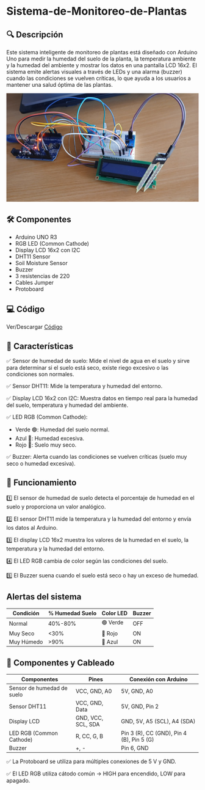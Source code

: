 # Sistema-de-Monitoreo-de-Plantas

## 🔍 Descripción
Este sistema inteligente de monitoreo de plantas está diseñado con Arduino Uno para medir la humedad del suelo de la planta, la temperatura ambiente y la humedad del ambiente y mostrar los datos en una pantalla LCD 16x2. El sistema emite alertas visuales a través de LEDs y una alarma (buzzer) cuando las condiciones se vuelven críticas, lo que ayuda a los usuarios a mantener una salud óptima de las plantas.

![alt text](./Imagenes/Montaje.jpeg)

## 🛠️ Componentes
- Arduino UNO R3
- RGB LED (Common Cathode)
- Display LCD 16x2 con I2C
- DHT11 Sensor
- Soil Moisture Sensor
- Buzzer
- 3 resistencias de 220
- Cables Jumper
- Protoboard

## 💻 Código
Ver/Descargar [Código](./Main/Main.ino)

## 📌 Características
✅ Sensor de humedad de suelo: Mide el nivel de agua en el suelo y sirve para determinar si el suelo está seco, existe riego excesivo o las condiciones son normales. 

✅ Sensor DHT11: Mide la temperatura y humedad del entorno.

✅ Display LCD 16x2 con I2C: Muestra datos en tiempo real para la humedad del suelo, temperatura y humedad del ambiente. 

✅ LED RGB (Common Cathode): 
- Verde 🟢: Humedad del suelo normal. 
- Azul 🔵: Humedad excesiva. 
- Rojo 🔴: Suelo muy seco. 

✅ Buzzer: Alerta cuando las condiciones se vuelven críticas (suelo muy seco o humedad excesiva). 

## 📌 Funcionamiento
1️⃣ El sensor de humedad de suelo detecta el porcentaje de humedad en el suelo y proporciona un valor analógico.

2️⃣ El sensor DHT11 mide la temperatura y la humedad del entorno y envía los datos al Arduino. 

3️⃣ El display LCD 16x2 muestra los valores de la humedad en el suelo, la temperatura y la humedad del entorno.

4️⃣ El LED RGB cambia de color según las condiciones del suelo. 

5️⃣ El Buzzer suena cuando el suelo está seco o hay un exceso de humedad.

## Alertas del sistema
| Condición                  | % Humedad Suelo | Color LED    | Buzzer  |
|----------------------------|-----------------|--------------|---------|
| Normal                     |   40%-80%       |🟢 Verde      | OFF    |
| Muy Seco                   |   <30%          |🔴 Rojo       | ON     |
| Muy Húmedo                 |   >90%          |🔵 Azul       | ON     |

## 📌 Componentes y Cableado 
| Componentes                | Pines               | Conexión con Arduino                      |
|----------------------------|---------------------|-------------------------------------------|
| Sensor de humedad de suelo | VCC, GND, A0        | 5V, GND, A0                               |
| Sensor DHT11               | VCC, GND, Data      | 5V, GND, Pin 2                            |  
| Display LCD                | GND, VCC, SCL, SDA  | GND, 5V, A5 (SCL), A4 (SDA)               |        
| LED RGB (Common Cathode)   | R, CC, G, B         | Pin 3 (R), CC (GND), Pin 4 (B), Pin 5 (G) | 
| Buzzer                     | +, -                | Pin 6, GND                                |

✅ La Protoboard se utiliza para múltiples conexiones de 5 V y GND. 

✅ El LED RGB utiliza cátodo común → HIGH para encendido, LOW para apagado.
